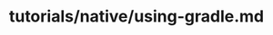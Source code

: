 ---
title: tutorials/native/using-gradle.md
showAuthorInfo: false
redirect_path: https://kotlinlang.org/docs/using-gradle.html
---